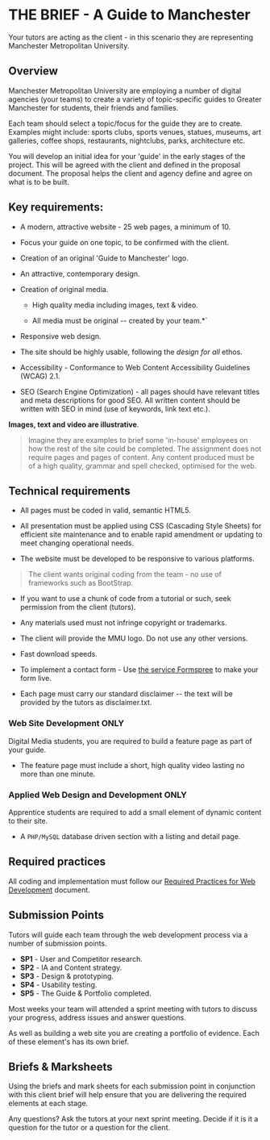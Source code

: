 # THE BRIEF - A Guide to Manchester

Your tutors are acting as the client - in this scenario they are representing Manchester Metropolitan University.

## Overview

Manchester Metropolitan University are employing a number of digital agencies (your teams) to create a variety of topic-specific guides to Greater Manchester for students, their friends and families.

Each team should select a topic/focus for the guide they are to create. Examples might include: sports clubs, sports venues, statues, museums, art galleries, coffee shops, restaurants, nightclubs, parks, architecture etc.

You will develop an initial idea for your 'guide' in the early stages of the project. This will be agreed with the client and defined in the proposal document. The proposal helps the client and agency define and agree on what is to be built.

## Key requirements:

-  A modern, attractive website - 25 web pages, a minimum of 10.

-  Focus your guide on one topic, to be confirmed with the client.

-  Creation of an original 'Guide to Manchester' logo.

-  An attractive, contemporary design.

-  Creation of original media. 

    - High quality media including images, text & video.
    
    - All media must be original -- created by your team.*`

-  Responsive web design.

-  The site should be highly usable, following the *design for all* ethos.

- Accessibility - Conformance to Web Content Accessibility Guidelines (WCAG) 2.1.

- SEO (Search Engine Optimization) - all pages should have relevant titles and meta descriptions for good SEO. All written content should be written with SEO in mind (use of keywords, link text etc.).

**Images, text and video are illustrative**. 

>Imagine they are examples to brief some 'in-house' employees on how the rest of the site could be completed. The assignment does not require pages and pages of content. Any content produced must be of a high quality, grammar and spell checked, optimised for the web.

## Technical requirements

-  All pages must be coded in valid, semantic HTML5. 

-  All presentation must be applied using CSS (Cascading Style Sheets) for efficient site maintenance and to enable rapid amendment or updating to meet changing operational needs.  

-  The website must be developed to be responsive to various platforms.

>The client wants original coding from the team - no use of frameworks such as BootStrap.


- If you want to use a chunk of code from a tutorial or such, seek permission from the client (tutors).

-  Any materials used must not infringe copyright or trademarks.

-  The client will provide the MMU logo. Do not use any other versions.

-  Fast download speeds.

-  To implement a contact form - Use [the service Formspree](https://formspree.io/) to make your form live.

-  Each page must carry our standard disclaimer -- the text will be provided by the tutors as disclaimer.txt.

### Web Site Development ONLY

Digital Media students, you are required to build a feature page as part of your guide.

- The feature page must include a short, high quality video lasting no more than one minute.


### Applied Web Design and Development ONLY

Apprentice students are required to add a small element of dynamic content to their site.

-  A `PHP/MySQL` database driven section with a listing and detail page.


## Required practices

 All coding and implementation must follow our [Required Practices for Web Development](http://bit.ly/mmu-web-required) document.

## Submission Points

Tutors will guide each team through the web development process via a number of submission points.

- **SP1** - User and Competitor research.
- **SP2** - IA and Content strategy.
- **SP3** - Design &amp; prototyping.
- **SP4** - Usability testing.
- **SP5** - The Guide &amp; Portfolio completed.

Most weeks your team will attended a sprint meeting with tutors to discuss your progress, address issues and answer questions.

As well as building a web site you are creating a portfolio of evidence. Each of these element's has its own brief.

 ## Briefs &amp; Marksheets

 Using the briefs and mark sheets for each submission point in conjunction with this client brief will help ensure that you are delivering the required elements at each stage. 
 
 Any questions? Ask the tutors at your next sprint meeting. Decide if it is it a question for the tutor or a question for the client.
